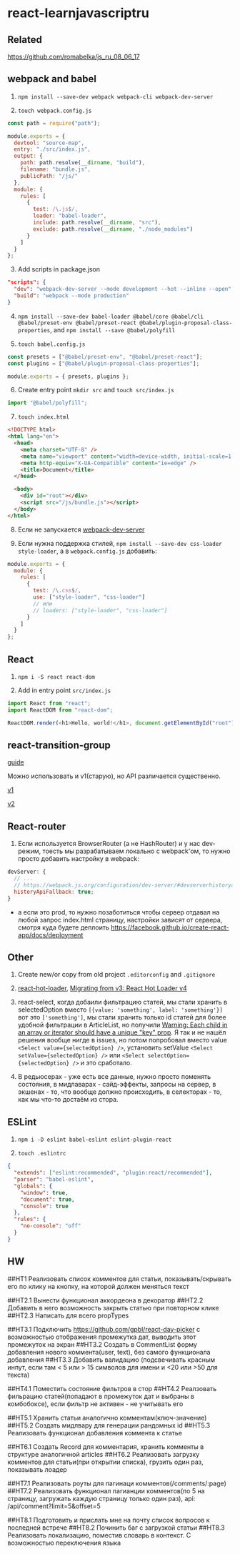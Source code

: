 # react-learnjavascriptru

## Related

https://github.com/romabelka/js_ru_08_06_17

## webpack and babel

1. `npm install --save-dev webpack webpack-cli webpack-dev-server`

2. `touch webpack.config.js`

```js
const path = require("path");

module.exports = {
  devtool: "source-map",
  entry: "./src/index.js",
  output: {
    path: path.resolve(__dirname, "build"),
    filename: "bundle.js",
    publicPath: "/js/"
  },
  module: {
    rules: [
      {
        test: /\.js$/,
        loader: "babel-loader",
        include: path.resolve(__dirname, "src"),
        exclude: path.resolve(__dirname, "./node_modules")
      }
    ]
  }
};
```

3. Add scripts in package.json

```json
"scripts": {
  "dev": "webpack-dev-server --mode development --hot --inline --open",
  "build": "webpack --mode production"
}
```

4. `npm install --save-dev babel-loader @babel/core @babel/cli @babel/preset-env @babel/preset-react @babel/plugin-proposal-class-properties`, and `npm install --save @babel/polyfill`

5. `touch babel.config.js`

```js
const presets = ["@babel/preset-env", "@babel/preset-react"];
const plugins = ["@babel/plugin-proposal-class-properties"];

module.exports = { presets, plugins };
```

6. Create entry point `mkdir src` and `touch src/index.js`

```js
import "@babel/polyfill";
```

7. `touch index.html`

```html
<!DOCTYPE html>
<html lang="en">
  <head>
    <meta charset="UTF-8" />
    <meta name="viewport" content="width=device-width, initial-scale=1.0" />
    <meta http-equiv="X-UA-Compatible" content="ie=edge" />
    <title>Document</title>
  </head>

  <body>
    <div id="root"></div>
    <script src="/js/bundle.js"></script>
  </body>
</html>
```

8. Если не запускается [webpack-dev-server](https://ru.stackoverflow.com/a/847972)

9. Если нужна поддержка стилей, `npm install --save-dev css-loader style-loader`, а в `webpack.config.js` добавить:

```js
module.exports = {
  module: {
    rules: [
      {
        test: /\.css$/,
        use: ["style-loader", "css-loader"]
        // или
        // loaders: ["style-loader", "css-loader"]
      }
    ]
  }
};
```

## React

1. `npm i -S react react-dom`

2. Add in entry point `src/index.js`

```js
import React from "react";
import ReactDOM from "react-dom";

ReactDOM.render(<h1>Hello, world!</h1>, document.getElementById("root"));
```

## react-transition-group

[guide](https://reactjs.org/docs/animation.html)

Можно использовать и v1(старую), но API различается существенно.

[v1](https://github.com/reactjs/react-transition-group/tree/v1-stable)

[v2](https://github.com/reactjs/react-transition-group)

## React-router

1. Если используется BrowserRouter (а не HashRouter) и у нас dev-режим, тоесть мы разрабатываем локально с webpack'ом, то нужно просто добавить настройку в webpack:

```js
devServer: {
  // ...
  // https://webpack.js.org/configuration/dev-server/#devserverhistoryapifallback
  historyApiFallback: true;
}
```

- а если это prod, то нужно позаботиться чтобы сервер отдавал на любой запрос index.html страницу, настройки зависят от сервера, смотря куда будете деплоить https://facebook.github.io/create-react-app/docs/deployment

## Other

1. Create new/or copy from old project `.editorconfig` and `.gitignore`

2. [react-hot-loader](https://toster.ru/q/437361), [Migrating from v3: React Hot Loader v4](https://github.com/gaearon/react-hot-loader#migrating-from-v3)

3. react-select, когда добаили фильтрацию статей, мы стали хранить в selectedOption вместо `[{value: 'something', label: 'something'}]` вот это `['something']`, мы стали хранить только id статей для более удобной фильтрации в ArticleList, но получили [Warning: Each child in an array or iterator should have a unique "key" prop](https://github.com/JedWatson/react-select/issues/2743#issuecomment-419532881). Я так и не нашёл решения вообще нигде в issues, но потом попробовал вместо value `<Select value={selectedOption} />`, установить setValue `<Select setValue={selectedOption} />` или `<Select selectOption={selectedOption} />` и это сработало.

4. В редьюсерах - уже есть все данные, нужно просто поменять состояния, в мидлаварах - сайд-эффекты, запросы на сервер, в экшенах - то, что вообще должно происходить, в селекторах - то, как мы что-то достаём из стора.

## ESLint

1. `npm i -D eslint babel-eslint eslint-plugin-react`

2. `touch .eslintrc`

```json
{
  "extends": ["eslint:recommended", "plugin:react/recommended"],
  "parser": "babel-eslint",
  "globals": {
    "window": true,
    "document": true,
    "console": true
  },
  "rules": {
    "no-console": "off"
  }
}
```

## HW

##HT1 Реализовать список комментов для статьи, показывать/скрывать его по клику на кнопку, на которой должен меняться текст

##HT2.1 Вынести функционал аккордеона в декоратор
##HT2.2 Добавить в него возможность закрыть статью при повторном клике
##HT2.3 Написать для всего propTypes

##HT3.1 Подключить https://github.com/gpbl/react-day-picker с возможностью отображения промежутка дат, выводить этот промежуток на экран
##HT3.2 Создать в CommentList форму добавления нового коммента(user, text), без самого функционала добавления
##HT3.3 Добавить валидацию (подсвечивать красным инпут, если там < 5 или > 15 символов для имени и <20 или >50 для текста)

##HT4.1 Поместить состояние фильтров в стор
##HT4.2 Реалзовать фильрацию статей(попадают в промежуток дат и выбраны в комбобоксе), если фильтр не активен - не учитывать его

##HT5.1 Хранить статьи аналогично комментам(ключ-значение)
##HT5.2 Создать мидлвару для генерации рандомных id
##HT5.3 Реализовать функционал добавления коммента к статье

##HT6.1 Создать Record для комментария, хранить комменты в структуре аналогичной articles
##HT6.2 Реализовать загрузку комментов для статьи(при открытии списка), грузить один раз, показывать лоадер

##HT7.1 Реализовать роуты для пагинаци комментов(/comments/:page)
##HT7.2 Реализовать функционал пагианции комментов(по 5 на страницу, загружать каждую страницу только один раз), api: /api/comment?limit=5&offset=5

##HT8.1 Подготовить и прислать мне на почту список вопросов к последней встрече
##HT8.2 Починить баг с загрузкой статьи
##HT8.3 Реализовать локализацию, поместив словарь в контекст. С возможностью переключения языка
